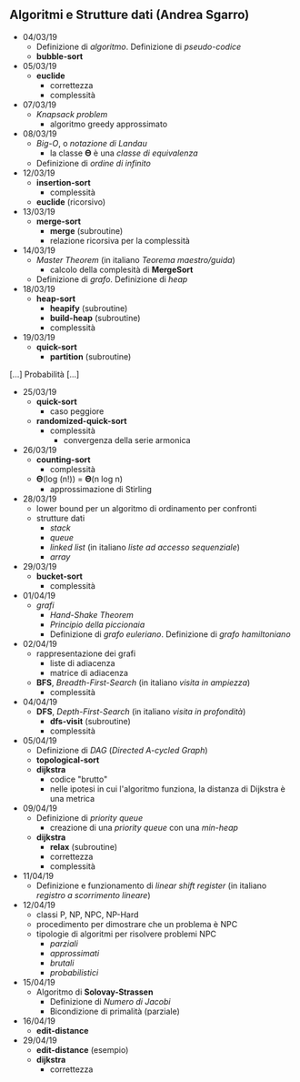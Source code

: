 ## Algoritmi e Strutture dati (Andrea Sgarro)

- 04/03/19
  - Definizione di *algoritmo*. Definizione di *pseudo-codice*
  - **bubble-sort**
- 05/03/19
  - **euclide**
      - correttezza
      - complessità
- 07/03/19
  - *Knapsack problem*
      - algoritmo greedy approssimato
- 08/03/19
  - *Big-O*, o *notazione di Landau*
      - la classe 𝚯 è una *classe di equivalenza*
  - Definizione di *ordine di infinito*
- 12/03/19
  - **insertion-sort**
    - complessità
  - **euclide** (ricorsivo)
- 13/03/19
  - **merge-sort**
    - **merge** (subroutine)
    - relazione ricorsiva per la complessità
- 14/03/19
  - *Master Theorem* (in italiano *Teorema maestro/guida*)
    - calcolo della complesità di **MergeSort**
  - Definizione di *grafo*. Definizione di *heap*
- 18/03/19
  - **heap-sort**
    - **heapify** (subroutine)
    - **build-heap** (subroutine)
    - complessità
- 19/03/19
  - **quick-sort**
    - **partition** (subroutine)

[...] Probabilità [...]

- 25/03/19
  - **quick-sort**
    - caso peggiore
  - **randomized-quick-sort**
    - complessità
      - convergenza della serie armonica
- 26/03/19
  - **counting-sort**
    - complessità
  - 𝚯(log (n!)) = 𝚯(n log n)
    - approssimazione di Stirling
- 28/03/19
  - lower bound per un algoritmo di ordinamento per confronti
  - strutture dati
    - *stack*
    - *queue*
    - *linked list* (in italiano *liste ad accesso sequenziale*)
    - *array*
- 29/03/19
  - **bucket-sort**
    - complessità
- 01/04/19
  - *grafi*
    - *Hand-Shake Theorem*
    - *Principio della piccionaia*
    - Definizione di *grafo euleriano*. Definizione di *grafo hamiltoniano*
- 02/04/19
  - rappresentazione dei grafi
    - liste di adiacenza
    - matrice di adiacenza
  - **BFS**, *Breadth-First-Search* (in italiano *visita in ampiezza*)
    - complessità
- 04/04/19
  - **DFS**, *Depth-First-Search* (in italiano *visita in profondità*)
    - **dfs-visit** (subroutine)
    - complessità
- 05/04/19
  - Definizione di *DAG* (*Directed A-cycled Graph*)
  - **topological-sort**
  - **dijkstra**
    - codice "brutto"
    - nelle ipotesi in cui l'algoritmo funziona, la distanza di Dijkstra è una metrica
- 09/04/19
  - Definizione di *priority queue*
    - creazione di una *priority queue* con una *min-heap*
  - **dijkstra**
    - **relax** (subroutine)
    - correttezza
    - complessità
- 11/04/19
  - Definizione e funzionamento di *linear shift register* (in italiano *registro a scorrimento lineare*)
- 12/04/19
  - classi P, NP, NPC, NP-Hard
  - procedimento per dimostrare che un problema è NPC
  - tipologie di algoritmi per risolvere problemi NPC
    - *parziali*
    - *approssimati*
    - *brutali*
    - *probabilistici*
- 15/04/19
  - Algoritmo di **Solovay-Strassen**
    - Definizione di *Numero di Jacobi*
    - Bicondizione di primalità (parziale)
- 16/04/19
  - **edit-distance**
- 29/04/19
  - **edit-distance** (esempio)
  - **dijkstra**
    - correttezza
